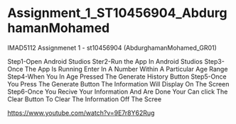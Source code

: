 # Assignment_1_ST10456904_AbdurghamanMohamed
IMAD5112 Assignmenet 1 - st10456904 (AbdurghamanMohamed_GR01)

Step1-Open Android Studios
Ster2-Run the App In Android Studios
Step3-Once The App Is Running Enter In A Number Within A Particular Age Range
Step4-When You In Age Pressed The Generate History Button
Step5-Once You Press The Generate Button The Information Will Display On The Screen
Step6-Once You Recive Your Information And Are Done Your Can click The Clear Button To Clear The Information Off The Scree

https://www.youtube.com/watch?v=9E7r8Y62Rug
